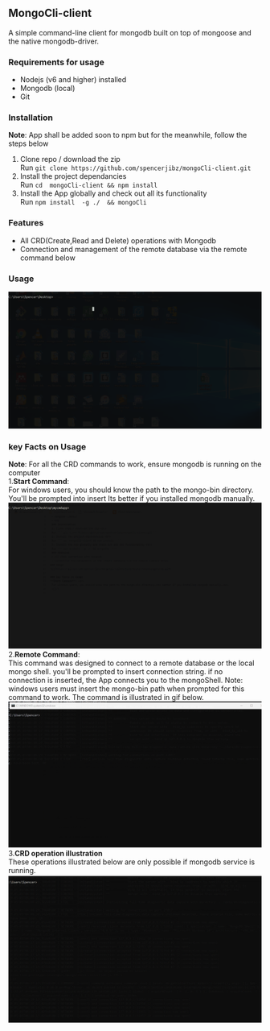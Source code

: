 ## MongoCli-client
 A simple command-line client for mongodb built on top of mongoose and the native mongodb-driver.
 
 ### Requirements for usage
 - Nodejs  (v6 and higher) installed
 - Mongodb (local)
 - Git
 ### Installation
 **Note**: App shall be added soon to npm but for the meanwhile, follow the steps below <br>
 1. Clone repo / download the zip <br>
 Run ``` git clone https://github.com/spencerjibz/mongoCli-client.git ```
 2. Install the project dependancies <br>
 Run ``` cd  mongoCli-client && npm install  ```
 3. Install the App globally and check out all its functionality <br> 
 Run ``` npm install  -g ./  && mongoCli  ```
 ### Features
 - All CRD(Create,Read and Delete) operations with Mongodb 
 - Connection and management of the remote database via the remote command below
### Usage
![](https://github.com/spencerjibz/mongoCli-client/blob/master/assets/general.gif)

### key Facts on Usage
**Note**: For all the CRD commands to work, ensure mongodb is running on the computer<Br>
1.**Start Command**: <br> 
 For windows users, you should know the path to the mongo-bin directory. You'll be prompted into insert Its better if you installed mongodb manually.<br>
 ![](https://github.com/spencerjibz/mongoCli-client/blob/master/assets/startCommand.gif)
2.**Remote Command**: <br>
 This command was designed to connect to a remote database or the local mongo shell. you'll be prompted to insert connection string.
 if no connection is inserted, the App connects you to the mongoShell. Note: windows users  must insert the mongo-bin path when prompted for this command to work. The command is illustrated in gif below.<br>
 ![](https://github.com/spencerjibz/mongoCli-client/blob/master/assets/remoteCommand.gif)
3.**CRD operation illustration**<br>
 These operations illustrated below are only possible if mongodb service is running.
 ![](https://github.com/spencerjibz/mongoCli-client/blob/master/assets/Crd.gif)
 
